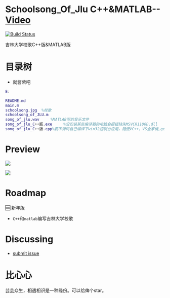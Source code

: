 # Schoolsong_Of_Jlu C++&MATLAB--[Video](https://www.bilibili.com/video/av43593813/)
[![Build Status](https://camo.githubusercontent.com/8a045fb15cecbbbf3a07b1dcd2435e5f6a9084a9/68747470733a2f2f7472617669732d63692e6f72672f6d656f6c752f77616c6c652d7765622e7376673f6272616e63683d6d6173746572)](https://travis-ci.org/meolu/walle-web)

吉林大学校歌C++版&MATLAB版

# 目录树

- 就酱紫吧

```matlab
E:

README.md
main.m
schoolsong.jpg	%校歌
schoolsong_of_JLU.m	
song_of_jlu.wav 	%MATLAB写的音乐文件
song_of_jlu_C++版.exe	 %没安装某些编译器的电脑会报错缺失MSVCR1100D.dll
song_of_jlu_C++版.cpp%要不源码自己编译下win32控制台应用，随便VC++，VS全家桶,gcc都行。
```


# Preview

![](https://pic2.zhimg.com/v2-a256f7729cd145afc97d3d207ca6f78d_r.jpg)

![](https://pic2.zhimg.com/80/v2-90673c283a3f11686fa9240ab3210da9_hd.jpg)

# Roadmap

  🆕  新年版

  - `C++`和`matlab`编写吉林大学校歌

# Discussing

- [submit issue](https://github.com/Tridu33/song_of_jlu_C-MATLAB-/issues/new)



# 比心心

芸芸众生，相遇相识是一种缘份。可以给俾个star。